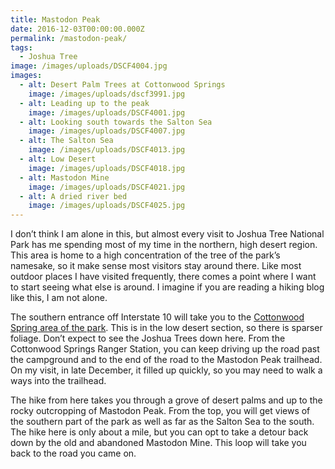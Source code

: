 ```yaml
---
title: Mastodon Peak
date: 2016-12-03T00:00:00.000Z
permalink: /mastodon-peak/
tags:
  - Joshua Tree
image: /images/uploads/DSCF4004.jpg
images:
  - alt: Desert Palm Trees at Cottonwood Springs
    image: /images/uploads/dscf3991.jpg
  - alt: Leading up to the peak
    image: /images/uploads/DSCF4001.jpg
  - alt: Looking south towards the Salton Sea
    image: /images/uploads/DSCF4007.jpg
  - alt: The Salton Sea
    image: /images/uploads/DSCF4013.jpg
  - alt: Low Desert
    image: /images/uploads/DSCF4018.jpg
  - alt: Mastodon Mine
    image: /images/uploads/DSCF4021.jpg
  - alt: A dried river bed
    image: /images/uploads/DSCF4025.jpg
---
```

I don’t think I am alone in this, but almost every visit to Joshua Tree National Park has me spending most of my time in the northern, high desert region. This area is home to a high concentration of the tree of the park’s namesake, so it make sense most visitors stay around there. Like most outdoor places I have visited frequently, there comes a point where I want to start seeing what else is around. I imagine if you are reading a hiking blog like this, I am not alone.

The southern entrance off Interstate 10 will take you to the <a href="https://www.nps.gov/jotr/planyourvisit/cottonwood.htm">Cottonwood Spring area of the park</a>. This is in the low desert section, so there is sparser foliage. Don’t expect to see the Joshua Trees down here. From the Cottonwood Springs Ranger Station, you can keep driving up the road past the campground and to the end of the road to the Mastodon Peak trailhead. On my visit, in late December, it filled up quickly, so you may need to walk a ways into the trailhead.

The hike from here takes you through a grove of desert palms and up to the rocky outcropping of Mastodon Peak. From the top, you will get views of the southern part of the park as well as far as the Salton Sea to the south. The hike here is only about a mile, but you can opt to take a detour back down by the old and abandoned Mastodon Mine. This loop will take you back to the road you came on.



